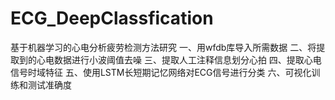 # ECG_DeepClassfication
基于机器学习的心电分析疲劳检测方法研究
  一、用wfdb库导入所需数据
  二、将提取到的心电数据进行小波阈值去噪
  三、提取人工注释信息划分心拍
  四、提取心电信号时域特征
  五、使用LSTM长短期记忆网络对ECG信号进行分类
  六、可视化训练和测试准确度
